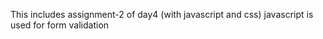 This includes assignment-2 of day4 (with javascript and css)
javascript is used for form validation

